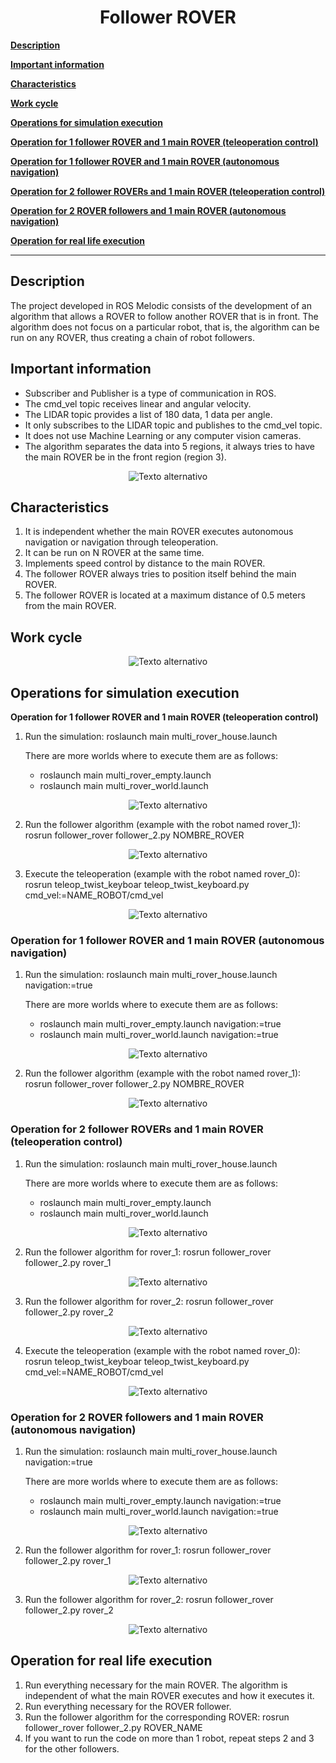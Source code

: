 <h1 align="center">
  Follower ROVER
</h1>

[**Description**](#_page0_x82.00_y321.92)

[**Important information**](#_page0_x82.00_y391.92)

[**Characteristics**](#_page0_x82.00_y719.92)

[**Work cycle**](#_page1_x82.00_y147.92)

[**Operations for simulation execution**](#_page1_x82.00_y504.92)

[**Operation for 1 follower ROVER and 1 main ROVER (teleoperation control)**](#_page1_x82.00_y546.92)

[**Operation for 1 follower ROVER and 1 main ROVER (autonomous navigation)**](#_page3_x82.00_y550.92)

[**Operation for 2 follower ROVERs and 1 main ROVER (teleoperation control)**](#_page5_x82.00_y324.92)

[**Operation for 2 ROVER followers and 1 main ROVER (autonomous navigation)**](#_page7_x82.00_y261.92)

[**Operation for real life execution**](#_page8_x82.00_y604.92)

<hr>

<a name="_page0_x82.00_y321.92"></a>
## **Description**

The project developed in ROS Melodic consists of the development of an algorithm that allows a ROVER to follow another ROVER that is in front. The algorithm does not focus on a particular robot, that is, the algorithm can be run on any ROVER, thus creating a chain of robot followers. 

<a name="_page0_x82.00_y391.92"></a>
## **Important information** 

- Subscriber and Publisher is a type of communication in ROS. 
- The cmd\_vel topic receives linear and angular velocity. 
- The LIDAR topic provides a list of 180 data, 1 data per angle. 
- It only subscribes to the LIDAR topic and publishes to the cmd\_vel topic. 
- It does not use Machine Learning or any computer vision cameras. 
- The algorithm separates the data into 5 regions, it always tries to have the main ROVER be in the front region (region 3). 

<p align="center">
  <img src="docs/imgs/two_robots_rviz.jpeg" alt="Texto alternativo"> 
</p>

<a name="_page0_x82.00_y719.92"></a>
## **Characteristics** 

1. It  is  independent  whether  the  main  ROVER  executes  autonomous  navigation  or navigation through teleoperation. 
2. It can be run on N ROVER at the same time. 
2. Implements speed control by distance to the main ROVER. 
2. The follower ROVER always tries to position itself behind the main ROVER. 
2. The follower ROVER is located at a maximum distance of 0.5 meters from the main ROVER. 

<a name="_page1_x82.00_y147.92"></a>
## **Work cycle** 

<p align="center">
  <img src="docs/imgs/work_cycle.png" alt="Texto alternativo">
</p>

<a name="_page1_x82.00_y504.92"></a>
## **Operations for simulation execution** 

<a name="_page1_x82.00_y546.92"></a>**Operation for 1 follower ROVER and 1 main ROVER (teleoperation control)** 

1. Run the simulation: roslaunch main multi\_rover\_house.launch 

   There are more worlds where to execute them are as follows: 

    - roslaunch main multi\_rover\_empty.launch 
    - roslaunch main multi\_rover\_world.launch 

<p align="center">
  <img src="docs/imgs/two_robots_rviz.jpeg" alt="Texto alternativo">
</p>

2. Run the follower algorithm (example with the robot named rover\_1): rosrun follower\_rover follower\_2.py NOMBRE\_ROVER 

<p align="center">
  <img src="docs/imgs/1_follower_1_main.jpeg" alt="Texto alternativo"> 
</p>

3. Execute the teleoperation (example with the robot named rover\_0): rosrun teleop\_twist\_keyboar teleop\_twist\_keyboard.py cmd\_vel:=NAME\_ROBOT/cmd\_vel 

<p align="center">
  <img src="docs/imgs/teleop_1_follower_1_main.jpeg" alt="Texto alternativo"> 
</p>

<a name="_page3_x82.00_y550.92"></a>
### **Operation for 1 follower ROVER and 1 main ROVER (autonomous navigation)** 

1. Run the simulation: roslaunch main multi\_rover\_house.launch navigation:=true 

   There are more worlds where to execute them are as follows: 

    - roslaunch main multi\_rover\_empty.launch navigation:=true 
    - roslaunch main multi\_rover\_world.launch navigation:=true 

<p align="center">
  <img src="docs/imgs/auto_nav_2_robots.jpeg" alt="Texto alternativo">
</p>

2. Run the follower algorithm (example with the robot named rover\_1): rosrun follower\_rover follower\_2.py NOMBRE\_ROVER 

<p align="center">
  <img src="docs/imgs/1_follower_1_main.jpeg" alt="Texto alternativo"> 
</p>

<a name="_page5_x82.00_y324.92"></a>
### **Operation for 2 follower ROVERs and 1 main ROVER (teleoperation control)** 

1. Run the simulation: roslaunch main multi\_rover\_house.launch 

   There are more worlds where to execute them are as follows: 

    - roslaunch main multi\_rover\_empty.launch 
    - roslaunch main multi\_rover\_world.launch 

<p align="center">
  <img src="docs/imgs/2_followers_1_main.jpeg" alt="Texto alternativo"> 
</p>

2. Run the follower algorithm for rover\_1: rosrun follower\_rover follower\_2.py rover\_1 

<p align="center">
  <img src="docs/imgs/follower_rover_1.jpeg" alt="Texto alternativo"> 
</p>

3. Run the follower algorithm for rover\_2: rosrun follower\_rover follower\_2.py rover\_2 

<p align="center">
  <img src="docs/imgs/follower_rover_2.jpeg" alt="Texto alternativo"> 
</p>

4. Execute the teleoperation (example with the robot named rover\_0): rosrun teleop\_twist\_keyboar teleop\_twist\_keyboard.py cmd\_vel:=NAME\_ROBOT/cmd\_vel 

<p align="center">
  <img src="docs/imgs/teleop_2_followers_1_main.jpeg" alt="Texto alternativo"> 
</p>

<a name="_page7_x82.00_y261.92"></a>
### **Operation for 2 ROVER followers and 1 main ROVER (autonomous navigation)** 

1. Run the simulation: roslaunch main multi\_rover\_house.launch navigation:=true 

   There are more worlds where to execute them are as follows: 

    - roslaunch main multi\_rover\_empty.launch navigation:=true 
    - roslaunch main multi\_rover\_world.launch navigation:=true 

<p align="center">
  <img src="docs/imgs/2_followers_1_main.jpeg" alt="Texto alternativo"> 
</p>

2. Run the follower algorithm for rover\_1: rosrun follower\_rover follower\_2.py rover\_1 

<p align="center">
  <img src="docs/imgs/follower_rover_1.jpeg" alt="Texto alternativo"> 
</p>

3. Run the follower algorithm for rover\_2: rosrun follower\_rover follower\_2.py rover\_2 

<p align="center">
  <img src="docs/imgs/follower_rover_2.jpeg" alt="Texto alternativo"> 
</p>

<a name="_page8_x82.00_y604.92"></a>
## **Operation for real life execution** 

1. Run everything necessary for the main ROVER. The algorithm is independent of what the main ROVER executes and how it executes it. 
1. Run everything necessary for the ROVER follower. 
1. Run the follower algorithm for the corresponding ROVER: rosrun follower\_rover follower\_2.py ROVER\_NAME 
1. If you want to run the code on more than 1 robot, repeat steps 2 and 3 for the other followers. 

[ref1]: Aspose.Words.18b9b6ee-fb8e-4997-9477-eb8b4bd4bbb8.003.jpeg
[ref2]: Aspose.Words.18b9b6ee-fb8e-4997-9477-eb8b4bd4bbb8.005.jpeg
[ref3]: Aspose.Words.18b9b6ee-fb8e-4997-9477-eb8b4bd4bbb8.008.jpeg
[ref4]: Aspose.Words.18b9b6ee-fb8e-4997-9477-eb8b4bd4bbb8.009.jpeg
[ref5]: Aspose.Words.18b9b6ee-fb8e-4997-9477-eb8b4bd4bbb8.010.jpeg
